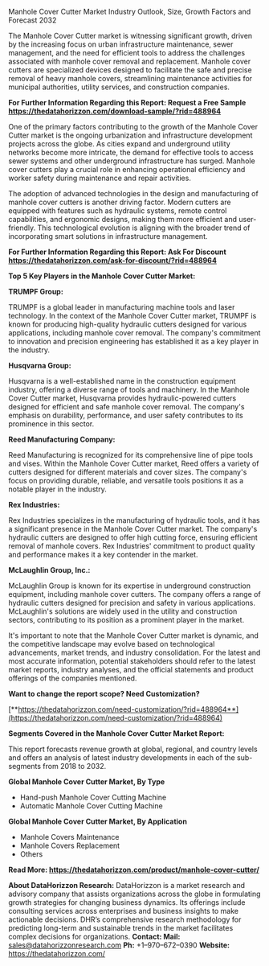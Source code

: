 ﻿Manhole Cover Cutter Market Industry Outlook, Size, Growth Factors and Forecast 2032

The Manhole Cover Cutter market is witnessing significant growth, driven by the increasing focus on urban infrastructure maintenance, sewer management, and the need for efficient tools to address the challenges associated with manhole cover removal and replacement. Manhole cover cutters are specialized devices designed to facilitate the safe and precise removal of heavy manhole covers, streamlining maintenance activities for municipal authorities, utility services, and construction companies.

**For Further Information Regarding this Report: Request a Free Sample <https://thedatahorizzon.com/download-sample/?rid=488964>** 

One of the primary factors contributing to the growth of the Manhole Cover Cutter market is the ongoing urbanization and infrastructure development projects across the globe. As cities expand and underground utility networks become more intricate, the demand for effective tools to access sewer systems and other underground infrastructure has surged. Manhole cover cutters play a crucial role in enhancing operational efficiency and worker safety during maintenance and repair activities.

The adoption of advanced technologies in the design and manufacturing of manhole cover cutters is another driving factor. Modern cutters are equipped with features such as hydraulic systems, remote control capabilities, and ergonomic designs, making them more efficient and user-friendly. This technological evolution is aligning with the broader trend of incorporating smart solutions in infrastructure management.

**For Further Information Regarding this Report: Ask For Discount <https://thedatahorizzon.com/ask-for-discount/?rid=488964>** 

**Top 5 Key Players in the Manhole Cover Cutter Market:**

**TRUMPF Group:**

TRUMPF is a global leader in manufacturing machine tools and laser technology. In the context of the Manhole Cover Cutter market, TRUMPF is known for producing high-quality hydraulic cutters designed for various applications, including manhole cover removal. The company's commitment to innovation and precision engineering has established it as a key player in the industry.

**Husqvarna Group:**

Husqvarna is a well-established name in the construction equipment industry, offering a diverse range of tools and machinery. In the Manhole Cover Cutter market, Husqvarna provides hydraulic-powered cutters designed for efficient and safe manhole cover removal. The company's emphasis on durability, performance, and user safety contributes to its prominence in this sector.

**Reed Manufacturing Company:**

Reed Manufacturing is recognized for its comprehensive line of pipe tools and vises. Within the Manhole Cover Cutter market, Reed offers a variety of cutters designed for different materials and cover sizes. The company's focus on providing durable, reliable, and versatile tools positions it as a notable player in the industry.

**Rex Industries:**

Rex Industries specializes in the manufacturing of hydraulic tools, and it has a significant presence in the Manhole Cover Cutter market. The company's hydraulic cutters are designed to offer high cutting force, ensuring efficient removal of manhole covers. Rex Industries' commitment to product quality and performance makes it a key contender in the market.

**McLaughlin Group, Inc.:**

McLaughlin Group is known for its expertise in underground construction equipment, including manhole cover cutters. The company offers a range of hydraulic cutters designed for precision and safety in various applications. McLaughlin's solutions are widely used in the utility and construction sectors, contributing to its position as a prominent player in the market.

It's important to note that the Manhole Cover Cutter market is dynamic, and the competitive landscape may evolve based on technological advancements, market trends, and industry consolidation. For the latest and most accurate information, potential stakeholders should refer to the latest market reports, industry analyses, and the official statements and product offerings of the companies mentioned.

**Want to change the report scope? Need Customization?**

[**https://thedatahorizzon.com/need-customization/?rid=488964**](https://thedatahorizzon.com/need-customization/?rid=488964) 

**Segments Covered in the Manhole Cover Cutter Market Report:**

This report forecasts revenue growth at global, regional, and country levels and offers an analysis of latest industry developments in each of the sub-segments from 2018 to 2032.

**Global Manhole Cover Cutter Market, By Type**

- Hand-push Manhole Cover Cutting Machine
- Automatic Manhole Cover Cutting Machine

**Global Manhole Cover Cutter Market, By Application**

- Manhole Covers Maintenance
- Manhole Covers Replacement
- Others

**Read More: <https://thedatahorizzon.com/product/manhole-cover-cutter/>** 

**About DataHorizzon Research:**DataHorizzon is a market research and advisory company that assists organizations across the globe in formulating growth strategies for changing business dynamics. Its offerings include consulting services across enterprises and business insights to make actionable decisions. DHR’s comprehensive research methodology for predicting long-term and sustainable trends in the market facilitates complex decisions for organizations.**Contact:Mail:** <sales@datahorizzonresearch.com> **Ph:** +1–970–672–0390**Website:** <https://thedatahorizzon.com/> 

